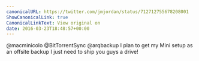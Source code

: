 ```yaml
---
canonicalURL: https://twitter.com/jmjordan/status/712712755678208001
ShowCanonicalLink: true
CanonicalLinkText: View original on
date: 2016-03-23T18:48:57+00:00
---
```

@macminicolo @BitTorrentSync @arqbackup I plan to get my Mini setup as an offsite backup I just need to ship you guys a drive!